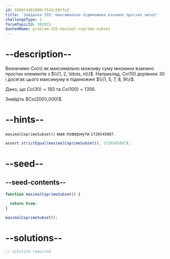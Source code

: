 ```yaml
---
id: 5900f4d01000cf542c50ffe2
title: 'Завдання 355: максимальна підмножина взаємно простих чисел'
challengeType: 1
forumTopicId: 302015
dashedName: problem-355-maximal-coprime-subset
---
```


# --description--

Визначимо $Co(n)$ як максимально можливу суму множини взаємно простих елементів з $\\{1, 2, \ldots, n\\}$. Наприклад, $Co(10)$ дорівнює 30 і досягає цього максимуму в підмножині $\\{1, 5, 7, 8, 9\\}$.

Дано, що $Co(30) = 193$ та $Co(100) = 1356$.

Знайдіть $Co(200\\,000)$.

# --hints--

`maximalCoprimeSubset()` має повернути `1726545007`.

```js
assert.strictEqual(maximalCoprimeSubset(), 1726545007);
```

# --seed--

## --seed-contents--

```js
function maximalCoprimeSubset() {

  return true;
}

maximalCoprimeSubset();
```

# --solutions--

```js
// solution required
```
